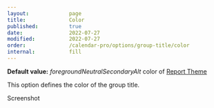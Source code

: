```yaml
---
layout:             page
title:              Color
published:          true
date:               2022-07-27
modified:           2022-07-27
order:              /calendar-pro/options/group-title/color
internal:           fill
---
```

**Default value:** *foregroundNeutralSecondaryAlt* color of [Report Theme](../../features/themes.md)

This option defines the color of the group title.

<todo>Screenshot</todo>